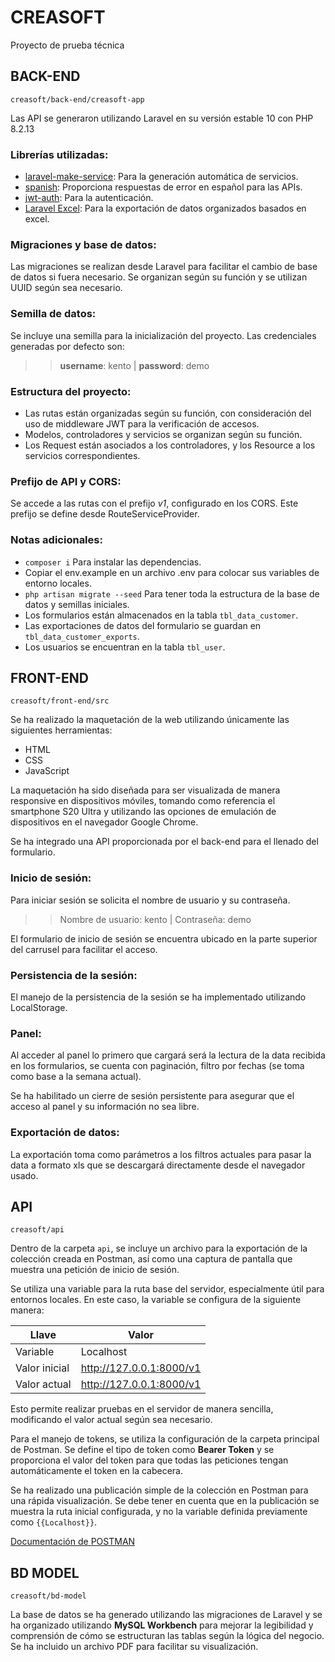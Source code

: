 
# CREASOFT
Proyecto de prueba técnica

## BACK-END
`creasoft/back-end/creasoft-app`

Las API se generaron utilizando Laravel en su versión estable 10 con PHP 8.2.13

### Librerías utilizadas:
* [laravel-make-service](https://github.com/getsolaris/laravel-make-service): Para la generación automática de servicios.
* [spanish](https://github.com/Laraveles/spanish): Proporciona respuestas de error en español para las APIs.
* [jwt-auth](https://github.com/PHP-Open-Source-Saver/jwt-auth): Para la autenticación.
* [Laravel Excel](https://laravel-excel.com/): Para la exportación de datos organizados basados en excel.

### Migraciones y base de datos:
Las migraciones se realizan desde Laravel para facilitar el cambio de base de datos si fuera necesario. Se organizan según su función y se utilizan UUID según sea necesario.

### Semilla de datos:
Se incluye una semilla para la inicialización del proyecto. Las credenciales generadas por defecto son:
>> **username**: kento | **password**: demo

### Estructura del proyecto:
- Las rutas están organizadas según su función, con consideración del uso de middleware JWT para la verificación de accesos.
- Modelos, controladores y servicios se organizan según su función.
- Los Request están asociados a los controladores, y los Resource a los servicios correspondientes.

### Prefijo de API y CORS:
Se accede a las rutas con el prefijo _v1_, configurado en los CORS. Este prefijo se define desde RouteServiceProvider.

### Notas adicionales:
- `composer i` Para instalar las dependencias.
- Copiar el env.example en un archivo .env para colocar sus variables de entorno locales.
- `php artisan migrate --seed` Para tener toda la estructura de la base de datos y semillas iniciales.
- Los formularios están almacenados en la tabla `tbl_data_customer`.
- Las exportaciones de datos del formulario se guardan en `tbl_data_customer_exports`.
- Los usuarios se encuentran en la tabla `tbl_user`.

## FRONT-END
`creasoft/front-end/src`

Se ha realizado la maquetación de la web utilizando únicamente las siguientes herramientas:
* HTML
* CSS
* JavaScript

La maquetación ha sido diseñada para ser visualizada de manera responsive en dispositivos móviles, tomando como referencia el smartphone S20 Ultra y utilizando las opciones de emulación de dispositivos en el navegador Google Chrome.

Se ha integrado una API proporcionada por el back-end para el llenado del formulario.

### Inicio de sesión:
Para iniciar sesión se solicita el nombre de usuario y su contraseña.
>> Nombre de usuario: kento | Contraseña: demo

El formulario de inicio de sesión se encuentra ubicado en la parte superior del carrusel para facilitar el acceso.

### Persistencia de la sesión:
El manejo de la persistencia de la sesión se ha implementado utilizando LocalStorage.

### Panel:
Al acceder al panel lo primero que cargará será la lectura de la data recibida en los formularios, se cuenta con paginación, filtro por fechas (se toma como base a la semana actual).

Se ha habilitado un cierre de sesión persistente para asegurar que el acceso al panel y su información no sea libre.

### Exportación de datos:
La exportación toma como parámetros a los filtros actuales para pasar la data a formato xls que se descargará directamente desde el navegador usado.



## API
`creasoft/api`

Dentro de la carpeta `api`, se incluye un archivo para la exportación de la colección creada en Postman, así como una captura de pantalla que muestra una petición de inicio de sesión.

Se utiliza una variable para la ruta base del servidor, especialmente útil para entornos locales. En este caso, la variable se configura de la siguiente manera:

| Llave  | Valor           |
| ------ | --------------- |
| Variable          | Localhost       |
| Valor inicial     | http://127.0.0.1:8000/v1    |
| Valor actual      | http://127.0.0.1:8000/v1    |

Esto permite realizar pruebas en el servidor de manera sencilla, modificando el valor actual según sea necesario.

Para el manejo de tokens, se utiliza la configuración de la carpeta principal de Postman. Se define el tipo de token como **Bearer Token** y se proporciona el valor del token para que todas las peticiones tengan automáticamente el token en la cabecera.

Se ha realizado una publicación simple de la colección en Postman para una rápida visualización. Se debe tener en cuenta que en la publicación se muestra la ruta inicial configurada, y no la variable definida previamente como `{{Localhost}}`.

[Documentación de POSTMAN](https://documenter.getpostman.com/view/2sA2xnyAUb?version=latest)


## BD MODEL
`creasoft/bd-model`

La base de datos se ha generado utilizando las migraciones de Laravel y se ha organizado utilizando **MySQL Workbench** para mejorar la legibilidad y comprensión de cómo se estructuran las tablas según la lógica del negocio. Se ha incluido un archivo PDF para facilitar su visualización.
